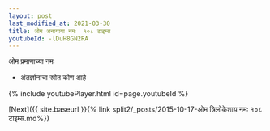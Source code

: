 ```yaml
---
layout: post
last_modified_at: 2021-03-30
title: ओम अनायाया नमः  १०८ टाइम्स
youtubeId: -lDuH8GN2RA
---
```

 
 
 ओम प्रमाणाच्या नमः  
 
 -  अंतर्ज्ञानाचा स्रोत कोण आहे 
 
  
 
  
 
 
 
 
 
 


{% include youtubePlayer.html id=page.youtubeId %}
 
[Next]({{ site.baseurl }}{% link  split2/_posts/2015-10-17-ओम त्रिलोकेशाय नमः १०८ टाइम्स.md%})
 
